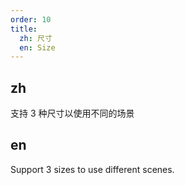 ```yaml
---
order: 10
title:
  zh: 尺寸
  en: Size
---
```


## zh

支持 3 种尺寸以使用不同的场景

## en

Support 3 sizes to use different scenes.
